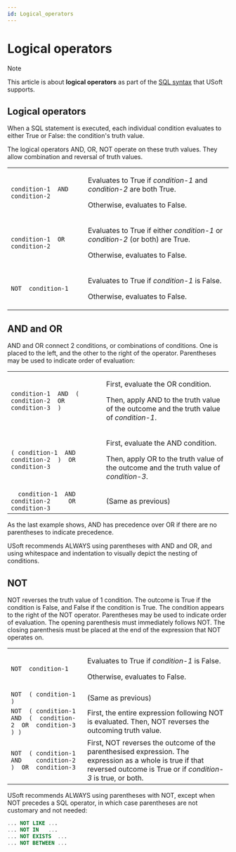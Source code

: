 ```yaml
---
id: Logical_operators
---
```


# Logical operators



> [!NOTE]
> This article is about **logical operators** as part of the [SQL syntax](/docs/Modeller_and_Rules_Engine/SQL_syntax) that USoft supports.

## **Logical operators**

When a SQL statement is executed, each individual condition evaluates to either True or False: the condition's truth value.

The logical operators AND, OR, NOT operate on these truth values. They allow combination and reversal of truth values.

|        |        |
|--------|--------|
|`condition-1  AND  condition-2`|<p>Evaluates to True if *condition-1* and *condition-2* are both True.</p><p>Otherwise, evaluates to False.</p>|
|`condition-1  OR   condition-2`|<p>Evaluates to True if either *condition-1* or *condition-2* (or both) are True.</p><p>Otherwise, evaluates to False.</p>|
|`NOT  condition-1`|<p>Evaluates to True if *condition-1* is False.</p><p>Otherwise, evaluates to False.</p>|



## AND and OR

AND and OR connect 2 conditions, or combinations of conditions. One is placed to the left, and the other to the right of the operator. Parentheses may be used to indicate order of evaluation:

|        |        |
|--------|--------|
|`condition-1  AND  (  condition-2  OR  condition-3  )`|<p>First, evaluate the OR condition.</p><p>Then, apply AND to the truth value of the outcome and the truth value of *condition-1*.</p>|
|`( condition-1  AND    condition-2  )  OR  condition-3`|<p>First, evaluate the AND condition.</p><p>Then, apply OR to the truth value of the outcome and the truth value of *condition-3*.</p>|
|`  condition-1  AND    condition-2     OR  condition-3`|(Same as previous)|



As the last example shows, AND has precedence over OR if there are no parentheses to indicate precedence.

USoft recommends ALWAYS using parentheses with AND and OR, and using whitespace and indentation to visually depict the nesting of conditions.

## NOT

NOT reverses the truth value of 1 condition. The outcome is True if the condition is False, and False if the condition is True. The condition appears to the right of the NOT operator. Parentheses may be used to indicate order of evaluation. The opening parenthesis must immediately follows NOT. The closing parenthesis must be placed at the end of the expression that NOT operates on.

|        |        |
|--------|--------|
|`NOT  condition-1`|<p>Evaluates to True if *condition-1* is False.</p><p>Otherwise, evaluates to False.</p>|
|`NOT  ( condition-1 )`|(Same as previous)|
|`NOT  ( condition-1  AND  (  condition-2  OR  condition-3  ) )`|First, the entire expression following NOT is evaluated. Then, NOT reverses the outcoming truth value.|
|`NOT  ( condition-1  AND    condition-2  )  OR  condition-3`|First, NOT reverses the outcome of the parenthesised expression. The expression as a whole is true if that reversed outcome is True or if *condition-3* is true, or both.|



USoft recommends ALWAYS using parentheses with NOT, except when NOT precedes a SQL operator, in which case parentheses are not customary and not needed:

```sql
... NOT LIKE ...
... NOT IN   ...
... NOT EXISTS  ...
... NOT BETWEEN ...
```

 